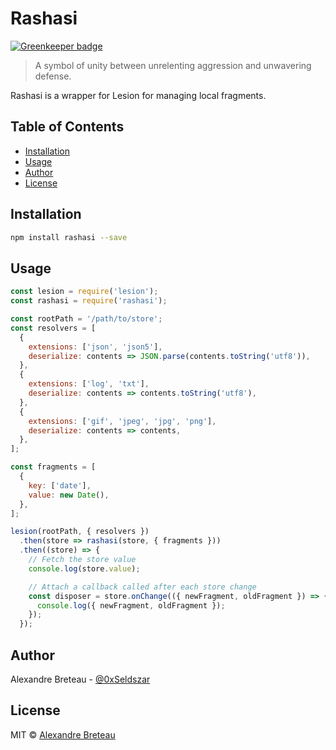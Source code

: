 # Rashasi

[![Greenkeeper badge](https://badges.greenkeeper.io/Seldszar/rashasi.svg)](https://greenkeeper.io/)

> A symbol of unity between unrelenting aggression and unwavering defense.

Rashasi is a wrapper for Lesion for managing local fragments.

## Table of Contents

- [Installation](#installation)
- [Usage](#usage)
- [Author](#author)
- [License](#license)

## Installation

```bash
npm install rashasi --save
```

## Usage

```javascript
const lesion = require('lesion');
const rashasi = require('rashasi');

const rootPath = '/path/to/store';
const resolvers = [
  {
    extensions: ['json', 'json5'],
    deserialize: contents => JSON.parse(contents.toString('utf8')),
  },
  {
    extensions: ['log', 'txt'],
    deserialize: contents => contents.toString('utf8'),
  },
  {
    extensions: ['gif', 'jpeg', 'jpg', 'png'],
    deserialize: contents => contents,
  },
];

const fragments = [
  {
    key: ['date'],
    value: new Date(),
  },
];

lesion(rootPath, { resolvers })
  .then(store => rashasi(store, { fragments }))
  .then((store) => {
    // Fetch the store value
    console.log(store.value);

    // Attach a callback called after each store change
    const disposer = store.onChange(({ newFragment, oldFragment }) => {
      console.log({ newFragment, oldFragment });
    });
  });
```

## Author

Alexandre Breteau - [@0xSeldszar](https://twitter.com/0xSeldszar)

## License

MIT © [Alexandre Breteau](https://seldszar.fr)
